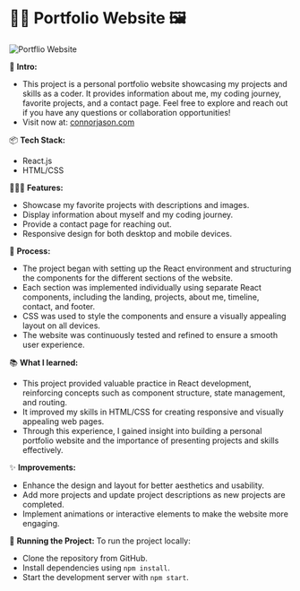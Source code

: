 # 🧑‍💻 Portfolio Website 🖼️

![Portflio Website](https://github.com/connor-jason/connor-jason.github.io/assets/99488409/9b1f1fd1-df62-4f07-8e14-e640be83a0dd)

👋 **Intro:**
- This project is a personal portfolio website showcasing my projects and skills as a coder. It provides information about me, my coding journey, favorite projects, and a contact page. Feel free to explore and reach out if you have any questions or collaboration opportunities!
- Visit now at: [connorjason.com](https://connorjason.com/)

📦 **Tech Stack:**
- React.js
- HTML/CSS

👩🏽‍💻 **Features:**
- Showcase my favorite projects with descriptions and images.
- Display information about myself and my coding journey.
- Provide a contact page for reaching out.
- Responsive design for both desktop and mobile devices.

💭 **Process:**
- The project began with setting up the React environment and structuring the components for the different sections of the website.
- Each section was implemented individually using separate React components, including the landing, projects, about me, timeline, contact, and footer.
- CSS was used to style the components and ensure a visually appealing layout on all devices.
- The website was continuously tested and refined to ensure a smooth user experience.

📚 **What I learned:**
- This project provided valuable practice in React development, reinforcing concepts such as component structure, state management, and routing.
- It improved my skills in HTML/CSS for creating responsive and visually appealing web pages.
- Through this experience, I gained insight into building a personal portfolio website and the importance of presenting projects and skills effectively.

✨ **Improvements:**
- Enhance the design and layout for better aesthetics and usability.
- Add more projects and update project descriptions as new projects are completed.
- Implement animations or interactive elements to make the website more engaging.

🚦 **Running the Project:**
To run the project locally:
- Clone the repository from GitHub.
- Install dependencies using `npm install`.
- Start the development server with `npm start`.
